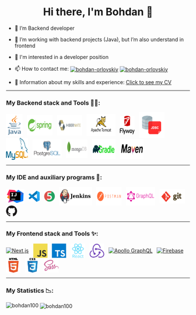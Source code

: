 <h1 align="center">Hi there, I'm Bohdan 👋</h1>

- 🌱 I’m Backend developer
- 🔭 I’m working with backend projects (Java), but I’m also understand in frontend 
- 👯 I'm interested in a developer position

- 📫 How to contact me: <a target="_blank" rel="noopener noreferrer" href="https://www.t.me/Bogdan_info"><img align="center" src="https://www.vectorlogo.zone/logos/telegram/telegram-icon.svg" alt="bohdan-orlovskiy" height="30" width="30" /></a>
  <a target="_blank" rel="noopener noreferrer" href="https://www.linkedin.com/in/bohdan-orlovskiy/"><img align="center" src="https://www.vectorlogo.zone/logos/linkedin/linkedin-tile.svg" alt="bohdan-orlovskiy" height="30" width="30" /></a>

- 📄 Information about my skills and experience: <a target="blank" rel="noopener noreferrer" href="https://portfolio-bohdan100.vercel.app/">Сlick to see my CV</a>
---
<h3 align="left">My Backend stack and Tools 👨‍💻:</h3>

<p align="left">
 <!-- Java -->
  <a target="_blank" rel="noopener noreferrer" href="https://docs.oracle.com/en/java/">
    <img align="center" alt="Java" src="icons-svg/backend/java-vertical.svg" height="60" width="45"/></a>&nbsp;&nbsp;
  <!-- Spring Boot -->
  <a target="_blank" rel="noopener noreferrer" href="https://docs.spring.io/spring-boot/index.html">
    <img align="center" alt="Spring Boot" src="icons-svg/backend/springio-title.svg" height="55" width="70"/></a>&nbsp;&nbsp;
  <!-- Hibernate -->
  <a target="_blank" rel="noopener noreferrer" href="https://hibernate.org">
    <img align="center" alt="Hibernate" src="icons-svg/backend/hibernate-title.svg" height="55" width="70"/></a>&nbsp;&nbsp;
  <!-- Tomcat, Servlets -->
  <a target="_blank" rel="noopener noreferrer" href="http://tomcat.apache.org/">
    <img align="center" alt="Apache Tomcat" src="icons-svg/backend/tomcat-title.svg" height="60" width="80"/></a>&nbsp;&nbsp;
  <!-- Flyway -->
  <a target="_blank" rel="noopener noreferrer" href="https://documentation.red-gate.com/flyway">
    <img align="center" alt="Flyway" src="icons-svg/backend/flyway-icon.svg" height="50" width="40"/></a>&nbsp;&nbsp;
  <!-- JDBC -->
  <a target="_blank" rel="noopener noreferrer" href="https://docs.oracle.com/javase/8/docs/technotes/guides/jdbc/">
    <img align="center" alt="JDBC" src="icons-svg/backend/jdbc.png" height="70" width="70"/></a>&nbsp;&nbsp;
  <!-- MySQL -->
  <a target="_blank" rel="noopener noreferrer" href="https://dev.mysql.com/doc/">
    <img align="center" alt="MySQL" src="icons-svg/backend/mysql-official-title.svg" height="60" width="60"/></a>&nbsp;&nbsp;
  <!-- PostgreSQL -->
  <a target="_blank" rel="noopener noreferrer" href="https://www.postgresql.org">
    <img align="center" alt="PostgreSQL" src="icons-svg/backend/postgresql-vertical.svg" height="50" width="80"/></a>&nbsp;&nbsp;
  <!-- MongoDB -->
  <a target="_blank" rel="noopener noreferrer" href="https://www.mongodb.com/">
    <img align="center" alt="MongoDB" src="icons-svg/backend/mongodb-title.svg" height="50" width="60"/></a>&nbsp;&nbsp;
  <!-- Gradle -->
  <a target="_blank" rel="noopener noreferrer" href="https://gradle.org">
    <img align="center" alt="Gradle" src="icons-svg/backend/gradle-title.svg" height="55" width="65"/></a>&nbsp;&nbsp;
  <!-- Maven -->
  <a target="_blank" rel="noopener noreferrer" href="https://maven.apache.org">
    <img align="center" alt="Maven" src="icons-svg/backend/maven-title.svg" height="55" width="65"/></a>&nbsp;&nbsp;
</p>

---
<h3 align="left">My IDE and auxiliary programs 🔨:</h3>
<p align="left">
  <!-- IntelliJ IDEA -->
  <a target="_blank" rel="noopener noreferrer" href="https://www.jetbrains.com/idea/">
    <img align="center" alt="IntelliJ IDEA" src="icons-svg/additional-programs-ide/IntelliJ IDEA.svg" height="40" width="50"/></a>&nbsp;&nbsp;
  <!-- VS Code -->
  <a target="_blank" rel="noopener noreferrer" href="https://code.visualstudio.com/">
    <img align="center" alt="Visual Studio Code" src="icons-svg/additional-programs-ide/VS Code.svg" height="30" width="30"/></a>&nbsp;&nbsp;
  <!-- JUnit -->
  <a target="_blank" rel="noopener noreferrer" href="https://junit.org/junit5/">
    <img align="center" alt="JUnit" src="icons-svg/additional-programs-ide/JUnit.svg" height="30" width="30"/></a>&nbsp;&nbsp;
  <!-- Jenkins, CI/CD -->
  <a target="_blank" rel="noopener noreferrer" href="https://www.jenkins.io/doc/">
    <img align="center" alt="Jenkins" src="icons-svg/additional-programs-ide/jenkins-title.svg" height="50" width="90"/></a>&nbsp;&nbsp;
  <!-- Postman -->
  <a target="_blank" rel="noopener noreferrer" href="https://learning.postman.com/docs/introduction/overview/">
    <img align="center" alt="Postman" src="icons-svg/additional-programs-ide/postman-title.svg" height="50" width="70"></a>&nbsp;&nbsp;
  <!-- GraphQL -->
  <a target="_blank" rel="noopener noreferrer" href="https://graphql.org">
    <img align="center" alt="GraphQL" src="icons-svg/additional-programs-ide/graphql-title.svg" height="50" width="80"/></a>&nbsp;&nbsp;
  <!-- Git -->
  <a target="_blank" rel="noopener noreferrer" href="https://git-scm.com/doc">
    <img align="center" alt="Git" src="icons-svg/additional-programs-ide/git-title.svg" height="40" width="70"/></a>&nbsp;&nbsp;
  <!-- GitHub -->
  <a target="_blank" rel="noopener noreferrer" href="https://github.com">
    <img align="center" alt="GitHub" src="https://raw.githubusercontent.com/github/explore/78df643247d429f6cc873026c0622819ad797942/topics/github/github.png" height="30" width="30"/></a>&nbsp;&nbsp;
</p>

---

<h3 align="left">My Frontend stack and Tools ✨:</h3> 

<p align="left">
<a target="_blank" rel="noopener noreferrer" href="https://nextjs.org/docs"><img align="center" alt="Next.js" src="https://encrypted-tbn0.gstatic.com/images?q=tbn:ANd9GcR2quKRX2nRdpil6la8wQNSyyPWo9rJ5PyAuA&usqp=CAU" height="40" width="40"></a>&nbsp;&nbsp; 
<a target="_blank" rel="noopener noreferrer" href="https://developer.mozilla.org/en-US/docs/Web/JavaScript"><img align="center" alt="JavaScript" src="https://raw.githubusercontent.com/devicons/devicon/master/icons/javascript/javascript-original.svg" height="40" width="40"/></a>&nbsp;&nbsp;
<a target="_blank" rel="noopener noreferrer" href="https://www.typescriptlang.org/"><img align="center" alt="TypeScript" src="https://raw.githubusercontent.com/devicons/devicon/master/icons/typescript/typescript-original.svg" height="40" width="40"/></a>&nbsp;&nbsp;
<a target="_blank" rel="noopener noreferrer" href="https://reactjs.org/"><img align="center" alt="React" src="https://raw.githubusercontent.com/devicons/devicon/master/icons/react/react-original-wordmark.svg" height="40" width="40"/></a>&nbsp;&nbsp;
<a target="_blank" rel="noopener noreferrer" href="https://redux.js.org"><img align="center" src="https://raw.githubusercontent.com/devicons/devicon/master/icons/redux/redux-original.svg" alt="Redux" height="40" width="40"/></a>&nbsp;&nbsp;
<a target="_blank" rel="noopener noreferrer" href="https://graphql.org"><img align="center" alt="Apollo GraphQL" src="https://www.vectorlogo.zone/logos/apollographql/apollographql-icon.svg" height="40" width="40"/></a>&nbsp;&nbsp;
<a target="_blank" rel="noopener noreferrer" href="https://firebase.google.com/"><img align="center" alt="Firebase" src="https://www.vectorlogo.zone/logos/firebase/firebase-icon.svg" height="40" width="40"/></a>&nbsp;&nbsp;
<a target="_blank" rel="noopener noreferrer" href="https://developer.mozilla.org/en-US/docs/Web/HTML"><img align="center" alt="HTML5" src="https://raw.githubusercontent.com/github/explore/80688e429a7d4ef2fca1e82350fe8e3517d3494d/topics/html/html.png" height="40" width="40"/></a>&nbsp;&nbsp;
<a target="_blank" rel="noopener noreferrer" href="https://developer.mozilla.org/en-US/docs/Web/CSS"><img align="center" alt="CSS3" src="https://raw.githubusercontent.com/github/explore/80688e429a7d4ef2fca1e82350fe8e3517d3494d/topics/css/css.png" height="40" width="40"/></a>&nbsp;&nbsp;
<a target="_blank" rel="noopener noreferrer" href="https://sass-lang.com/documentation/"><img align="center" alt="Sass" src="https://raw.githubusercontent.com/github/explore/80688e429a7d4ef2fca1e82350fe8e3517d3494d/topics/sass/sass.png" height="40" width="40"/></a>&nbsp;&nbsp;
</p>

---

<h3 align="left">My Statistics 📉:</h3>

<div>
<p><img align="left" src="https://github-readme-stats.vercel.app/api/top-langs?username=bohdan100&show_icons=true&locale=en&layout=compact" alt="bohdan100" /></p>

<p>&nbsp;<img align="center" src="https://github-readme-stats.vercel.app/api?username=bohdan100&show_icons=true&locale=en" alt="bohdan100" /></p>
</div>


